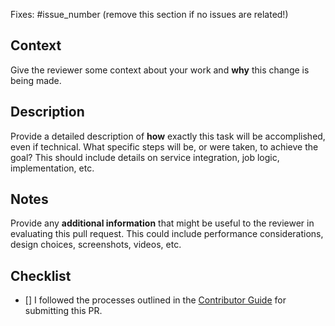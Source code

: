 Fixes: #issue_number (remove this section if no issues are related!)

## Context

Give the reviewer some context about your work and **why** this change is being made.

## Description

Provide a detailed description of **how** exactly this task will be accomplished, even if technical. What specific steps will be, or were taken, to achieve the goal? This should include details on service integration, job logic, implementation, etc.

## Notes

Provide any **additional information** that might be useful to the reviewer in evaluating this pull request. This could include performance considerations, design choices, screenshots, videos, etc.

## Checklist

- [] I followed the processes outlined in the [Contributor Guide](https://github.com/NEIAAC/.github/blob/main/CONTRIBUTING.md) for submitting this PR.
